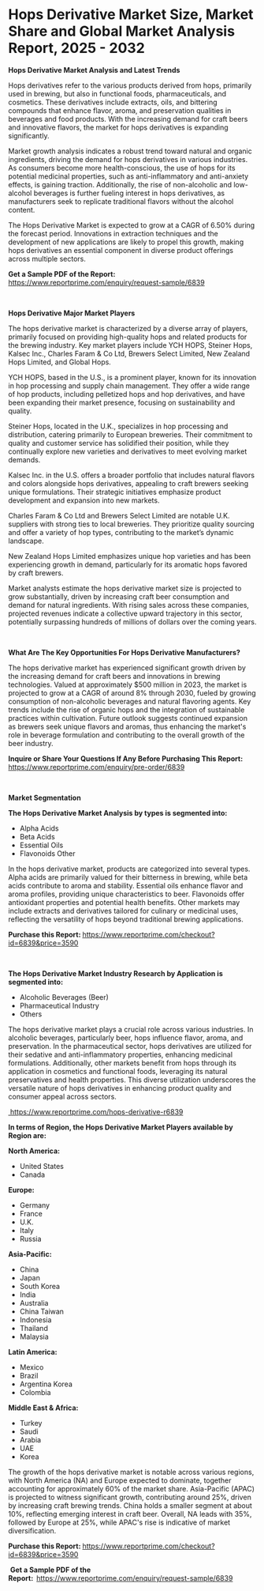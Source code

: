 <p><h1>Hops Derivative Market Size, Market Share and Global Market Analysis Report, 2025 - 2032</h1></p><p><strong>Hops Derivative Market Analysis and Latest Trends</strong></p>
<p><p>Hops derivatives refer to the various products derived from hops, primarily used in brewing, but also in functional foods, pharmaceuticals, and cosmetics. These derivatives include extracts, oils, and bittering compounds that enhance flavor, aroma, and preservation qualities in beverages and food products. With the increasing demand for craft beers and innovative flavors, the market for hops derivatives is expanding significantly.</p><p>Market growth analysis indicates a robust trend toward natural and organic ingredients, driving the demand for hops derivatives in various industries. As consumers become more health-conscious, the use of hops for its potential medicinal properties, such as anti-inflammatory and anti-anxiety effects, is gaining traction. Additionally, the rise of non-alcoholic and low-alcohol beverages is further fueling interest in hops derivatives, as manufacturers seek to replicate traditional flavors without the alcohol content.</p><p>The Hops Derivative Market is expected to grow at a CAGR of 6.50% during the forecast period. Innovations in extraction techniques and the development of new applications are likely to propel this growth, making hops derivatives an essential component in diverse product offerings across multiple sectors.</p></p>
<p><strong>Get a Sample PDF of the Report:&nbsp;</strong> <a href="https://www.reportprime.com/enquiry/request-sample/6839?utm_campaign=4440&utm_medium=2&utm_source=Github&utm_content=ia&utm_term=16052025&utm_id=hops-derivative">https://www.reportprime.com/enquiry/request-sample/6839</a></p>
<p>&nbsp;</p>
<p><strong>Hops Derivative Major Market Players</strong></p>
<p><p>The hops derivative market is characterized by a diverse array of players, primarily focused on providing high-quality hops and related products for the brewing industry. Key market players include YCH HOPS, Steiner Hops, Kalsec Inc., Charles Faram & Co Ltd, Brewers Select Limited, New Zealand Hops Limited, and Global Hops.</p><p>YCH HOPS, based in the U.S., is a prominent player, known for its innovation in hop processing and supply chain management. They offer a wide range of hop products, including pelletized hops and hop derivatives, and have been expanding their market presence, focusing on sustainability and quality. </p><p>Steiner Hops, located in the U.K., specializes in hop processing and distribution, catering primarily to European breweries. Their commitment to quality and customer service has solidified their position, while they continually explore new varieties and derivatives to meet evolving market demands.</p><p>Kalsec Inc. in the U.S. offers a broader portfolio that includes natural flavors and colors alongside hops derivatives, appealing to craft brewers seeking unique formulations. Their strategic initiatives emphasize product development and expansion into new markets.</p><p>Charles Faram & Co Ltd and Brewers Select Limited are notable U.K. suppliers with strong ties to local breweries. They prioritize quality sourcing and offer a variety of hop types, contributing to the market’s dynamic landscape.</p><p>New Zealand Hops Limited emphasizes unique hop varieties and has been experiencing growth in demand, particularly for its aromatic hops favored by craft brewers.</p><p>Market analysts estimate the hops derivative market size is projected to grow substantially, driven by increasing craft beer consumption and demand for natural ingredients. With rising sales across these companies, projected revenues indicate a collective upward trajectory in this sector, potentially surpassing hundreds of millions of dollars over the coming years.</p></p>
<p>&nbsp;</p>
<p><strong>What Are The Key Opportunities For Hops Derivative Manufacturers?</strong></p>
<p><p>The hops derivative market has experienced significant growth driven by the increasing demand for craft beers and innovations in brewing technologies. Valued at approximately $500 million in 2023, the market is projected to grow at a CAGR of around 8% through 2030, fueled by growing consumption of non-alcoholic beverages and natural flavoring agents. Key trends include the rise of organic hops and the integration of sustainable practices within cultivation. Future outlook suggests continued expansion as brewers seek unique flavors and aromas, thus enhancing the market's role in beverage formulation and contributing to the overall growth of the beer industry.</p></p>
<p><strong>Inquire or Share Your Questions If Any Before Purchasing This Report:</strong> <a href="https://www.reportprime.com/enquiry/pre-order/6839?utm_campaign=4440&utm_medium=2&utm_source=Github&utm_content=ia&utm_term=16052025&utm_id=hops-derivative">https://www.reportprime.com/enquiry/pre-order/6839</a></p>
<p>&nbsp;</p>
<p><strong>Market Segmentation</strong></p>
<p><strong>The Hops Derivative Market Analysis by types is segmented into:</strong></p>
<p><ul><li>Alpha Acids</li><li>Beta Acids</li><li>Essential Oils</li><li>Flavonoids Other</li></ul></p>
<p><p>In the hops derivative market, products are categorized into several types. Alpha acids are primarily valued for their bitterness in brewing, while beta acids contribute to aroma and stability. Essential oils enhance flavor and aroma profiles, providing unique characteristics to beer. Flavonoids offer antioxidant properties and potential health benefits. Other markets may include extracts and derivatives tailored for culinary or medicinal uses, reflecting the versatility of hops beyond traditional brewing applications.</p></p>
<p><strong>Purchase this Report:&nbsp;</strong><a href="https://www.reportprime.com/checkout?id=6839&price=3590&utm_campaign=4440&utm_medium=2&utm_source=Github&utm_content=ia&utm_term=16052025&utm_id=hops-derivative">https://www.reportprime.com/checkout?id=6839&price=3590</a></p>
<p>&nbsp;</p>
<p><strong>The Hops Derivative Market Industry Research by Application is segmented into:</strong></p>
<p><ul><li>Alcoholic Beverages (Beer)</li><li>Pharmaceutical Industry</li><li>Others</li></ul></p>
<p><p>The hops derivative market plays a crucial role across various industries. In alcoholic beverages, particularly beer, hops influence flavor, aroma, and preservation. In the pharmaceutical sector, hops derivatives are utilized for their sedative and anti-inflammatory properties, enhancing medicinal formulations. Additionally, other markets benefit from hops through its application in cosmetics and functional foods, leveraging its natural preservatives and health properties. This diverse utilization underscores the versatile nature of hops derivatives in enhancing product quality and consumer appeal across sectors.</p></p>
<p><a href="https://www.reportprime.com/hops-derivative-r6839?utm_campaign=4440&utm_medium=2&utm_source=Github&utm_content=ia&utm_term=16052025&utm_id=hops-derivative">&nbsp;https://www.reportprime.com/hops-derivative-r6839</a></p>
<p><strong>In terms of Region, the Hops Derivative Market Players available by Region are:</strong></p>
<p>
    <p> <strong> North America: </strong>
        <ul>
            <li>United States</li>
            <li>Canada</li>
        </ul>
        </p> 
    <p> <strong> Europe: </strong>
        <ul>
            <li>Germany</li>
            <li>France</li>
            <li>U.K.</li>
            <li>Italy</li>
            <li>Russia</li>
        </ul>
        </p> 
    <p> <strong> Asia-Pacific: </strong>
        <ul>
            <li>China</li>
            <li>Japan</li>
            <li>South Korea</li>
            <li>India</li>
            <li>Australia</li>
            <li>China Taiwan</li>
            <li>Indonesia</li>
            <li>Thailand</li>
            <li>Malaysia</li>
        </ul>
        </p> 
    <p> <strong> Latin America: </strong>
        <ul>
            <li>Mexico</li>
            <li>Brazil</li>
            <li>Argentina Korea</li>
            <li>Colombia</li>
        </ul>
        </p> 
    <p> <strong> Middle East & Africa: </strong>
        <ul>
            <li>Turkey</li>
            <li>Saudi</li>
            <li>Arabia</li>
            <li>UAE</li>
            <li>Korea</li>
        </ul>
    </p>
    </p>
<p><p>The growth of the hops derivative market is notable across various regions, with North America (NA) and Europe expected to dominate, together accounting for approximately 60% of the market share. Asia-Pacific (APAC) is projected to witness significant growth, contributing around 25%, driven by increasing craft brewing trends. China holds a smaller segment at about 10%, reflecting emerging interest in craft beer. Overall, NA leads with 35%, followed by Europe at 25%, while APAC's rise is indicative of market diversification.</p></p>
<p><strong>Purchase this Report: </strong><a href="https://www.reportprime.com/checkout?id=6839&price=3590&utm_campaign=4440&utm_medium=2&utm_source=Github&utm_content=ia&utm_term=16052025&utm_id=hops-derivative">https://www.reportprime.com/checkout?id=6839&price=3590</a></p>
<p>&nbsp;<strong>Get a Sample PDF of the Report:&nbsp;&nbsp;</strong><a href="https://www.reportprime.com/enquiry/request-sample/6839?utm_campaign=4440&utm_medium=2&utm_source=Github&utm_content=ia&utm_term=16052025&utm_id=hops-derivative">https://www.reportprime.com/enquiry/request-sample/6839</a></p>
<p><strong></strong></p>
<p><p></p><p></p><p></p></p>